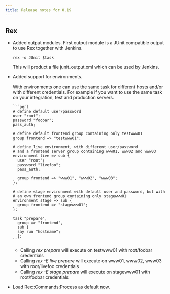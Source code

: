 ```yaml
---
title: Release notes for 0.19
---
```


## Rex

-   Added output modules. First output module is a JUnit compatible output to use Rex together with Jenkins.

        rex -o JUnit $task

    This will product a file junit\_output.xml which can be used by Jenkins.

-   Added support for environments.

    With environments one can use the same task for different hosts and/or with different credentials. For example if you want to use the same task on your integration, test and production servers.

        ```perl
        # define default user/password
        user "root";
        password "foobar";
        pass_auth;
        
        # define default frontend group containing only testwww01
        group frontend => "testwww01";
        
        # define live environment, with different user/password
        # and a frontend server group containing www01, www02 and www03
        environment live => sub {
          user "root";
          password "livefoo";
          pass_auth;
        
          group frontend => "www01", "www02", "www03";
        };
        
        # define stage environment with default user and password, but with
        # an own frontend group containing only stagewww01
        environment stage => sub {
          group frontend => "stagewww01";
        };
        
        task "prepare",
          group => "frontend",
          sub {
          say run "hostname";
          };
        ```

    -   Calling *rex prepare* will execute on testwww01 with root/foobar credentials
    -   Calling *rex -E live prepare* will execute on www01, www02, www03 with root/livefoo credentials
    -   Calling *rex -E stage prepare* will execute on stagewww01 with root/foobar credentials

-   Load Rex::Commands:Process as default now.


